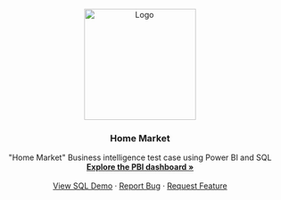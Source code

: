 <!-- PROJECT LOGO -->
<br />
<div align="center">
  <a href="https://github.com/DiFigue10/HomeMarket">
    <img src="https://i.imgur.com/9tR2ddc.jpeg" alt="Logo" width="200" height="200">
  </a>

  <h3 align="center">Home Market</h3>

  <p align="center">
    "Home Market" Business intelligence test case using Power BI and SQL
    <br />
    <a href="https://app.powerbi.com/view?r=eyJrIjoiZjA2Yjc2ZjUtMjUwMy00ODQyLTllZGUtOTdkZjc4ZWIxMGU5IiwidCI6IjBlMGNiMDYwLTA5YWQtNDlmNS1hMDA1LTY4YjliNDlhYTFmNiIsImMiOjR9
    "><strong>Explore the PBI dashboard »</strong></a>
    <br />
    <br />
    <a href="https://github.com/DiFigue10/HomeMarket/tree/main/SQL%20statements">View SQL Demo</a>
    ·
    <a href="https://github.com/DiFigue10/HomeMarket/issues/new?labels=bug&template=bug-report---.md">Report Bug</a>
    ·
    <a href="https://github.com/DiFigue10/HomeMarket/issues/new?labels=enhancement&template=feature-request---.md">Request Feature</a>
  </p>
</div>